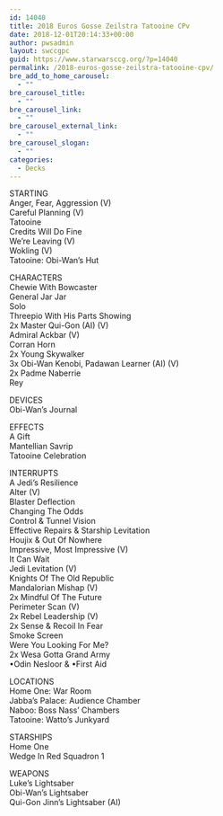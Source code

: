 ```yaml
---
id: 14040
title: 2018 Euros Gosse Zeilstra Tatooine CPv
date: 2018-12-01T20:14:33+00:00
author: pwsadmin
layout: swccgpc
guid: https://www.starwarsccg.org/?p=14040
permalink: /2018-euros-gosse-zeilstra-tatooine-cpv/
bre_add_to_home_carousel:
  - ""
bre_carousel_title:
  - ""
bre_carousel_link:
  - ""
bre_carousel_external_link:
  - ""
bre_carousel_slogan:
  - ""
categories:
  - Decks
---
```

STARTING  
Anger, Fear, Aggression (V)  
Careful Planning (V)  
Tatooine  
Credits Will Do Fine  
We&#8217;re Leaving (V)  
Wokling (V)  
Tatooine: Obi-Wan&#8217;s Hut

CHARACTERS  
Chewie With Bowcaster  
General Jar Jar  
Solo  
Threepio With His Parts Showing  
2x Master Qui-Gon (AI) (V)  
Admiral Ackbar (V)  
Corran Horn  
2x Young Skywalker  
3x Obi-Wan Kenobi, Padawan Learner (AI) (V)  
2x Padme Naberrie  
Rey

DEVICES  
Obi-Wan&#8217;s Journal

EFFECTS  
A Gift  
Mantellian Savrip  
Tatooine Celebration

INTERRUPTS  
A Jedi&#8217;s Resilience  
Alter (V)  
Blaster Deflection  
Changing The Odds  
Control & Tunnel Vision  
Effective Repairs & Starship Levitation  
Houjix & Out Of Nowhere  
Impressive, Most Impressive (V)  
It Can Wait  
Jedi Levitation (V)  
Knights Of The Old Republic  
Mandalorian Mishap (V)  
2x Mindful Of The Future  
Perimeter Scan (V)  
2x Rebel Leadership (V)  
2x Sense & Recoil In Fear  
Smoke Screen  
Were You Looking For Me?  
2x Wesa Gotta Grand Army  
•Odin Nesloor & •First Aid 

LOCATIONS  
Home One: War Room  
Jabba&#8217;s Palace: Audience Chamber  
Naboo: Boss Nass&#8217; Chambers  
Tatooine: Watto&#8217;s Junkyard

STARSHIPS  
Home One  
Wedge In Red Squadron 1

WEAPONS  
Luke&#8217;s Lightsaber  
Obi-Wan&#8217;s Lightsaber  
Qui-Gon Jinn&#8217;s Lightsaber (AI)